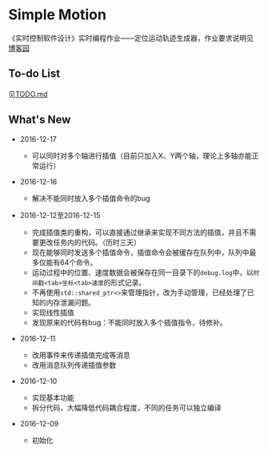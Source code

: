 Simple Motion
==============

《实时控制软件设计》实时编程作业——定位运动轨迹生成器，作业要求说明见
[博客园](http://www.cnblogs.com/bingc/p/6147388.html)


To-do List
-----------

见[TODO.md](TODO.md)


What's New
-----------

+ 2016-12-17
    - 可以同时对多个轴进行插值（目前只加入X、Y两个轴，理论上多轴亦能正常运行）

+ 2016-12-16
    - 解决不能同时放入多个插值命令的bug

+ 2016-12-12至2016-12-15
    - 完成插值类的重构，可以直接通过继承来实现不同方法的插值，并且不需要更改任务内的代码。（历时三天）
    - 现在能够同时发送多个插值命令，插值命令会被缓存在队列中，队列中最多仅能有64个命令。
    - 运动过程中的位置、速度数据会被保存在同一目录下的`debug.log`中，以`时间戳<tab>坐标<tab>速度`的形式记录。
    - 不再使用`std::shared_ptr<>`来管理指针，改为手动管理，已经处理了已知的内存泄漏问题。
    - 实现线性插值
    - 发现原来的代码有bug：不能同时放入多个插值指令，待修补。
        
+ 2016-12-11
    - 改用事件来传递插值完成等消息
    - 改用消息队列传递插值参数

+ 2016-12-10
    - 实现基本功能
    - 拆分代码，大幅降低代码耦合程度，不同的任务可以独立编译

+ 2016-12-09
    - 初始化

